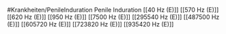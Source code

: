 #Krankheiten/PenileInduration
Penile Induration
[[40 Hz (E)]]
[[570 Hz (E)]]
[[620 Hz (E)]]
[[950 Hz (E)]]
[[7500 Hz (E)]]
[[295540 Hz (E)]]
[[487500 Hz (E)]]
[[605720 Hz (E)]]
[[723820 Hz (E)]]
[[935420 Hz (E)]]